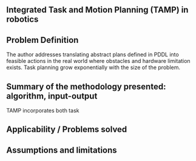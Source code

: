 ## Integrated Task and Motion Planning (TAMP) in robotics

## Problem Definition
The author addresses translating abstract plans defined in PDDL into feasible actions in the real world where obstacles and hardware limitation exists. Task planning grow exponentially with the size of the problem. 

## Summary of the methodology presented: algorithm, input-output
TAMP incorporates both task

## Applicability / Problems solved

## Assumptions and limitations
